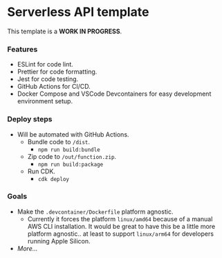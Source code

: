 # Serverless API template

This template is a **WORK IN PROGRESS**.

### Features

- ESLint for code lint.
- Prettier for code formatting.
- Jest for code testing.
- GitHub Actions for CI/CD.
- Docker Compose and VSCode Devcontainers for easy development environment setup.

### Deploy steps

- Will be automated with GitHub Actions.
  - Bundle code to `/dist`.
    - `npm run build:bundle`
  - Zip code to `/out/function.zip`.
    - `npm run build:package`
  - Run CDK.
    - `cdk deploy`

### Goals

- Make the `.devcontainer/Dockerfile` platform agnostic.
  - Currently it forces the platform `linux/amd64` because of a manual AWS CLI installation. It would be great to have this be a little more platform agnostic.. at least to support `linux/arm64` for developers running Apple Silicon.
- _More..._
